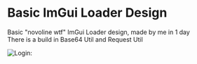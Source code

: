 # Basic ImGui Loader Design

Basic "novoline wtf" ImGui Loader design, made by me in 1 day\
There is a build in Base64 Util and Request Util

![Login:](https://cdn.discordapp.com/attachments/1025110804120477798/1095128274633498694/image.png)
